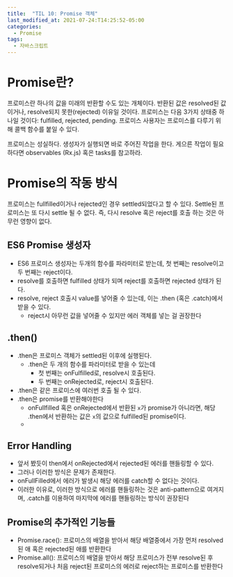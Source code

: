 ```yaml
---
title:  "TIL 10: Promise 객체"
last_modified_at: 2021-07-24:T14:25:52-05:00
categories:
  - Promise
tags:
  - 자바스크립트  
---
```


# Promise란?

프로미스란 하나의 값을 미래의 반환할 수도 있는 개체이다. 반환된 값은 resolved된 값이거나, resolve되지 못한(rejected) 이유일 것이다. 프로미스는 다음 3가지 상태중 하나일 것이다: fulfilled, rejected, pending. 프로미스 사용자는 프로미스를 다루기 위해 콜백 함수를 붙일 수 있다.

프로미스는 성실하다. 생성자가 실행되면 바로 주어진 작업을 한다. 게으른 작업이 필요하다면 observables (Rx.js) 혹은 tasks를 참고하라.

# Promise의 작동 방식

프로미스는 fullfilled이거나 rejected인 경우 settled되었다고 할 수 있다. Settle된 프로미스는 또 다시 settle 될 수 없다. 즉, 다시 resolve 혹은 reject를 호출 하는 것은 아무런 영향이 없다.

## ES6 Promise 생성자

- ES6 프로미스 생성자는 두개의 함수를 파라미터로 받는데, 첫 번째는 resolve이고 두 번째는 reject이다.
- resolve를 호출하면 fulfilled 상태가 되며 reject를 호출하면 rejected 상태가 된다.
- resolve, reject 호출시 value를 넣어줄 수 있는데, 이는 .then (혹은 .catch)에서 받을 수 있다.
    - reject시 아무런 값을 넣어줄 수 있지만 에러 객체를 넣는 걸 권장한다

## .then()

- .then은 프로미스 객체가 settled된 이후에 실행된다.
    - .then은 두 개의 함수를 파라미터로 받을 수 있는데
        - 첫 번째는 onFulfilled로, resolve시 호출된다.
        - 두 번째는 onRejected로, reject시 호출된다.
- .then은 같은 프로미스에 여러번 호출 될 수 있다.
- .then은 promise를 반환해야한다
    - onFullfilled 혹은 onRejected에서 반환된 `x`가 promise가 아니라면, 해당 .then에서 반환하는 값은 `x`의 값으로 fulfilled된 promise이다.
    - 

## Error Handling

- 앞서 봤듯이 then에서 onRejected에서 rejected된 에러를 핸들링할 수 있다.
- 그러나 이러한 방식은 문제가 존재한다.
- onFullFilled에서 에러가 발생시 해당 에러를 catch할 수 없다는 것이다.
- 이러한 이유로, 이러한 방식으로 에러를 핸들링하는 것은 anti-pattern으로 여겨지며, .catch를 이용하여 마지막에 에러를 핸들링하는 방식이 권장된다

## Promise의 추가적인 기능들

- Promise.race(): 프로미스의 배열을 받아서 해당 배열중에서 가장 먼저 resolved된 애 혹은 rejected된 애를 반환한다
- Promise.all(): 프로미스의 배열을 받아서 해당 프로미스가 전부 resolve된 후 resolve되거나 처음 reject된 프로미스의 에러로 reject하는 프로미스를 반환한다